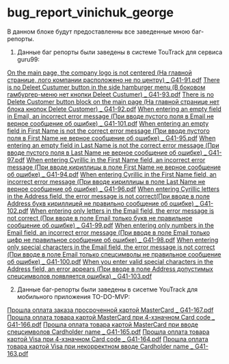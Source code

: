 # bug_report_vinichuk_george

В данном блоке будут предоставленны все заведенные мною баг-репорты.

1. Данные баг репорты были заведены в системе TouTrack для сервиса guru99:

[On the main page, the company logo is not centered (На главной странице, лого компании расположено не по центру) _ G41-91.pdf](https://github.com/GeorgeVinichuk/bug_report_vinichuk_george/files/11612906/On.the.main.page.the.company.logo.is.not.centered._.G41-91.pdf)
[There is no Deleet Custumer button in the side hamburger menu (В боковом гамбургер-меню нет кнопки Deleet Custumer) _ G41-93.pdf](https://github.com/GeorgeVinichuk/bug_report_vinichuk_george/files/11612907/There.is.no.Deleet.Custumer.button.in.the.side.hamburger.menu.-.Deleet.Custumer._.G41-93.pdf)
[There is no Delete Customer button block on the main page (На главной странице нет блока кнопок Delete Customer) _ G41-92.pdf](https://github.com/GeorgeVinichuk/bug_report_vinichuk_george/files/11612908/There.is.no.Delete.Customer.button.block.on.the.main.page.Delete.Customer._.G41-92.pdf)
[When entering an empty field in Email, an incorrect error message (При вводе пустого поля в Email не верное сообщение об ошибке) _ G41-101.pdf](https://github.com/GeorgeVinichuk/bug_report_vinichuk_george/files/11612909/When.entering.an.empty.field.in.Email.an.incorrect.error.message.Email._.G41-101.pdf)
[When entering an empty field in First Name is not the correct error message (При вводе пустого поля в First Name не верное сообщение об ошибке) _ G41-95.pdf](https://github.com/GeorgeVinichuk/bug_report_vinichuk_george/files/11612910/When.entering.an.empty.field.in.First.Name.is.not.the.correct.error.message.First.Name._.G41-95.pdf)
[When entering an empty field in Last Name is not the correct error message (При вводе пустого поля в Last Name не верное сообщение об ошибке) _ G41-97.pdf](https://github.com/GeorgeVinichuk/bug_report_vinichuk_george/files/11612911/When.entering.an.empty.field.in.Last.Name.is.not.the.correct.error.message.Last.Name._.G41-97.pdf)
[When entering Cyrillic in the First Name field, an incorrect error message (При вводе кириллицы в поле First Name не верное сообщение об ошибке) _ G41-94.pdf](https://github.com/GeorgeVinichuk/bug_report_vinichuk_george/files/11612912/When.entering.Cyrillic.in.the.First.Name.field.an.incorrect.error.message.First.Name._.G41-94.pdf)
[When entering Cyrillic in the First Name field, an incorrect error message (При вводе кириллицы в поле Last Name не верное сообщение об ошибке) _ G41-96.pdf](https://github.com/GeorgeVinichuk/bug_report_vinichuk_george/files/11612913/When.entering.Cyrillic.in.the.First.Name.field.an.incorrect.error.message.Last.Name._.G41-96.pdf)
[When entering Cyrillic letters in the Address field, the error message is not correct(При вводе в поле Address букв кириллицей не правильно сообщение об ошибке) _ G41-102.pdf](https://github.com/GeorgeVinichuk/bug_report_vinichuk_george/files/11612914/When.entering.Cyrillic.letters.in.the.Address.field.the.error.message.is.not.correct.Address._.G41-102.pdf)
[When entering only letters in the Email field, the error message is not correct (При вводе в поле Email только букв не правильное сообщение об ошибке) _ G41-99.pdf](https://github.com/GeorgeVinichuk/bug_report_vinichuk_george/files/11612915/When.entering.only.letters.in.the.Email.field.the.error.message.is.not.correct.Email._.G41-99.pdf)
[When entering only numbers in the Email field, an incorrect error message (При вводе в поле Email только цифр не правильное сообщение об ошибке) _ G41-98.pdf](https://github.com/GeorgeVinichuk/bug_report_vinichuk_george/files/11612916/When.entering.only.numbers.in.the.Email.field.an.incorrect.error.message.Email._.G41-98.pdf)
[When entering only special characters in the Email field, the error message is not correct (При вводе в поле Email только спецсимволы не правильное сообщение об ошибке) _ G41-100.pdf](https://github.com/GeorgeVinichuk/bug_report_vinichuk_george/files/11612917/When.entering.only.special.characters.in.the.Email.field.the.error.message.is.not.correct.Email._.G41-100.pdf)
[When you enter valid special characters in the Address field, an error appears (При вводе в поле Address допустимых спецсимволов появляется ошибка) _ G41-103.pdf](https://github.com/GeorgeVinichuk/bug_report_vinichuk_george/files/11612918/When.you.enter.valid.special.characters.in.the.Address.field.an.error.appears.Address._.G41-103.pdf)


2. Данные баг-репорты были заведены в сисетме YouTrack для мобильного приложения TO-DO-MVP:

[Прошла оплата заказа просроченной картой MasterCard _ G41-167.pdf](https://github.com/GeorgeVinichuk/bug_report_vinichuk_george/files/11612939/MasterCard._.G41-167.pdf)
[Прошла оплата товара картой MasterCard при 4-хзначном Card code _ G41-166.pdf](https://github.com/GeorgeVinichuk/bug_report_vinichuk_george/files/11612940/MasterCard.4-.Card.code._.G41-166.pdf)
[Прошла оплата товара картой MasterCard при вводе спецсимволов Cardholder name _ G41-165.pdf](https://github.com/GeorgeVinichuk/bug_report_vinichuk_george/files/11612941/MasterCard.Cardholder.name._.G41-165.pdf)
[Прошла оплата товара картой Visa при 4-хзначном Card code _ G41-164.pdf](https://github.com/GeorgeVinichuk/bug_report_vinichuk_george/files/11612943/Visa.4-.Card.code._.G41-164.pdf)
[Прошла оплата товара картой Visa при некорректном вводе Cardholder name _ G41-163.pdf](https://github.com/GeorgeVinichuk/bug_report_vinichuk_george/files/11612944/Visa.Cardholder.name._.G41-163.pdf)
